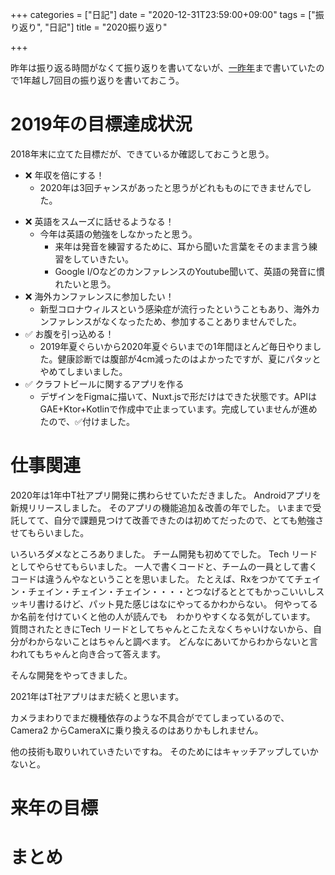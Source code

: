 +++
categories = ["日記"]
date = "2020-12-31T23:59:00+09:00"
tags = ["振り返り", "日記"]
title = "2020振り返り"

+++


昨年は振り返る時間がなくて振り返りを書いてないが、[一昨年](/2018/12/31/looking-back-2018/)まで書いていたので1年越し7回目の振り返りを書いておこう。

# 2019年の目標達成状況

2018年末に立てた目標だが、できているか確認しておこうと思う。

- :x: 年収を倍にする！
    * 2020年は3回チャンスがあったと思うがどれもものにできませんでした。
<!-- * 転職だけが年収を倍にできるというわけではないと思いますが、3回ともお声がけ頂いてどのチャンスも逃してしまったのはまだまだ頑張りが足りないと思いました。
    * 1回目は、2020年1月。
      * それはL社のプログラミングの実技試験があった。転職の試験だった。2019年末からその試験に向けてコンピュータ・サイエンスに関する勉強をしていた。具体的には[LeetCode](https://docs.google.com/spreadsheets/d/1IbkljXQtI5n-GQ01xpAeBrDl9GT-SlS1yYINDAUMo0I/edit#gid=0) を数問解いただけではあるのですが。この試験は正直難しかった。ただいくつかは手応えがあったのですが、このあとのオンライン面接で、結果0点といわれた。いい感じなところもあったらしいが、おそらｋUnit Testを実行した結果failしていたんだと思う。
        * 要因としては、競技プログラミングが仕事としてやりたいことではないと思いながらやっていたのがいけなかったと思う。競技プログラミングでアルゴリズムを理解したいというのはあるが、急には難しいので徐々にやっていければいいと思う。一回解くのに1,2時間(それ以上かも？)は余裕でかかってしまうので、余裕があるときにやっていきたい。
    * 2回目は2020年7月に知人からお誘いがありました。
      * が、その後連絡してません・・・。ちゃんとその企業を調べてから連絡しようと思ったのですが、あまり調べていないので。
    * 3回目は2020年8月末に幼馴染からお誘いの連絡がきた。
      * こちらはその幼馴染と直接あって（福岡帰って）話を聞いたり、自分で調べたり、なんどかカジュアル面談がある中でチャレンジしてみたいと思い面接に進みましたが、結果はご縁がありませんでした。
      * こちらはかなり良い印象を持って頂いたと思っているので、とくにこちらがダメだったということがわからないのですが、ほんとうにポジションがなかったんだと信じたいと思います。
-->
    
- :x: 英語をスムーズに話せるようなる！
    * 今年は英語の勉強をしなかったと思う。
      * 来年は発音を練習するために、耳から聞いた言葉をそのまま言う練習をしていきたい。
      * Google I/OなどのカンファレンスのYoutube聞いて、英語の発音に慣れたいと思う。
- :x: 海外カンファレンスに参加したい！
    * 新型コロナウィルスという感染症が流行ったということもあり、海外カンファレンスがなくなったため、参加することありませんでした。
- :white_check_mark: お腹を引っ込める！
    * 2019年夏ぐらいから2020年夏ぐらいまでの1年間ほとんど毎日やりました。健康診断では腹部が4cm減ったのはよかったですが、夏にパタッとやめてしまいました。
- :white_check_mark: クラフトビールに関するアプリを作る
    * デザインをFigmaに描いて、Nuxt.jsで形だけはできた状態です。APIはGAE+Ktor+Kotlinで作成中で止まっています。完成していませんが進めたので、:white_check_mark:付けました。


# 仕事関連

2020年は1年中T社アプリ開発に携わらせていただきました。
Androidアプリを新規リリースしました。
そのアプリの機能追加＆改善の年でした。
いままで受託してて、自分で課題見つけて改善できたのは初めてだったので、とても勉強させてもらいました。

いろいろダメなところありました。
チーム開発も初めてでした。
Tech リードとしてやらせてもらいました。
一人で書くコードと、チームの一員として書くコードは違うんやなということを思いました。
たとえば、Rxをつかててチェイン・チェイン・チェイン・チェイン・・・・とつなげるととてもかっこいいしスッキリ書けるけど、パット見た感じはなにやってるかわからない。
何やってるか名前を付けていくと他の人が読んでも　わかりやすくなる気がしています。
質問されたときにTech リードとしてちゃんとこたえなくちゃいけないから、自分がわからないことはちゃんと調べます。
どんなにあいてからわからないと言われてもちゃんと向き合って答えます。

そんな開発をやってきました。


2021年はT社アプリはまだ続くと思います。

カメラまわりでまだ機種依存のような不具合がでてしまっているので、Camera2 からCameraXに乗り換えるのはありかもしれません。

他の技術も取りいれていきたいですね。
そのためにはキャッチアップしていかないと。



# 来年の目標


# まとめ



